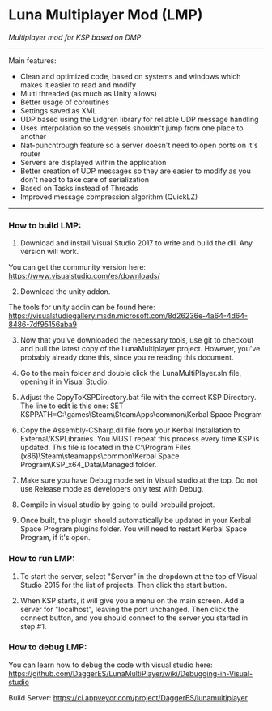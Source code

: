 # Luna Multiplayer Mod (LMP)

*Multiplayer mod for KSP based on DMP*

---

Main features:
- Clean and optimized code, based on systems and windows which makes it easier to read and modify
- Multi threaded (as much as Unity allows)
- Better usage of coroutines
- Settings saved as XML
- UDP based using the Lidgren library for reliable UDP message handling
- Uses interpolation so the vessels shouldn't jump from one place to another
- Nat-punchtrough feature so a server doesn't need to open ports on it's router
- Servers are displayed within the application
- Better creation of UDP messages so they are easier to modify as you don't need to take care of serialization
- Based on Tasks instead of Threads
- Improved message compression algorithm (QuickLZ)

---


### How to build LMP:
1) Download and install Visual Studio 2017 to write and build the dll. Any version will work.

You can get the community version here:
https://www.visualstudio.com/es/downloads/

2) Download the unity addon.

The tools for unity addin can be found here: 
https://visualstudiogallery.msdn.microsoft.com/8d26236e-4a64-4d64-8486-7df95156aba9

3) Now that you've downloaded the necessary tools, use git to checkout and pull the latest copy of the LunaMultiplayer project.  However, you've probably already done this, since you're reading this document.

4) Go to the main folder and double click the LunaMultiPlayer.sln file, opening it in Visual Studio.

5) Adjust the CopyToKSPDirectory.bat file with the correct KSP Directory.  The line to edit is this one:
SET KSPPATH=C:\games\Steam\SteamApps\common\Kerbal Space Program

6) Copy the Assembly-CSharp.dll file from your Kerbal Installation to External/KSPLibraries.  You MUST repeat this process every time KSP is updated.  This file is located in
the C:\Program Files (x86)\Steam\steamapps\common\Kerbal Space Program\KSP_x64_Data\Managed folder.

7) Make sure you have Debug mode set in Visual studio at the top.  Do not use Release mode as developers only test with Debug.

8) Compile in visual studio by going to build->rebuild project.

9) Once built, the plugin should automatically be updated in your Kerbal Space Program plugins folder.  You will need to restart Kerbal Space Program, if it's open.


### How to run LMP:
1) To start the server, select "Server" in the dropdown at the top of Visual Studio 2015 for the list of projects.  Then click the start button.

2) When KSP starts, it will give you a menu on the main screen.  Add a server for "localhost", leaving the port unchanged.  Then click the connect button, and you should connect to the server you started in step #1.


### How to debug LMP:
You can learn how to debug the code with visual studio here: 
https://github.com/DaggerES/LunaMultiPlayer/wiki/Debugging-in-Visual-studio

Build Server: https://ci.appveyor.com/project/DaggerES/lunamultiplayer
